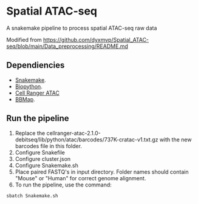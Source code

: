# Spatial ATAC-seq
A snakemake pipeline to process spatial ATAC-seq raw data

Modified from https://github.com/dyxmvp/Spatial_ATAC-seq/blob/main/Data_preprocessing/README.md

## Dependiencies

* [Snakemake](https://snakemake.readthedocs.io/en/stable/index.html). 
* [Biopython](https://biopython.org/docs/1.75/api/index.html).
* [Cell Ranger ATAC](https://support.10xgenomics.com/single-cell-atac/software/pipelines/latest/installation)
* [BBMap](https://jgi.doe.gov/data-and-tools/bbtools/bb-tools-user-guide/installation-guide/).

## Run the pipeline
1. Replace the cellranger-atac-2.1.0-debitseq/lib/python/atac/barcodes/737K-cratac-v1.txt.gz with the new barcodes file in this folder.
2. Configure Snakefile
3. Configure cluster.json
4. Configure Snakemake.sh
5. Place paired FASTQ's in input directory. Folder names should contain "Mouse" or "Human" for correct genome alignment.
6. To run the pipeline, use the command:
```
sbatch Snakemake.sh
```
